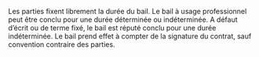Les parties fixent librement la durée du bail.
Le bail à usage professionnel peut être conclu pour une durée déterminée ou indéterminée.
A défaut d’écrit ou de terme fixé, le bail est réputé conclu pour une durée indéterminée.
Le bail prend effet à compter de la signature du contrat, sauf convention contraire des parties.